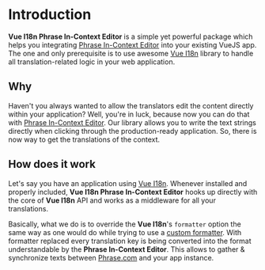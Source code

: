 # Introduction

**Vue I18n Phrase In-Context Editor** is a simple yet powerful package which helps you integrating [Phrase In-Context Editor](https://phrase.com/blog/posts/use-phrase-in-context-editor) into your existing VueJS app. The one and only prerequisite is to use awesome [Vue I18n](https://kazupon.github.io/vue-i18n/) library to handle all translation-related logic in your web application.

## Why

Haven't you always wanted to allow the translators edit the content directly within your application? Well, you're in luck, because now you can do that with [Phrase In-Context Editor](https://help.phrase.com/help/translate-directly-on-your-website). Our library allows you to write the text strings directly when clicking through the production-ready application. So, there is now way to get the translations of the context.

## How does it work

Let's say you have an application using [Vue I18n](https://www.npmjs.com/package/vue-i18n). Whenever installed and properly included, **Vue I18n Phrase In-Context Editor** hooks up directly with the core of **Vue I18n** API and works as a middleware for all your translations. 

Basically, what we do is to override the **Vue I18n**'s `formatter` option the same way as one would do while trying to use a [custom formatter](https://kazupon.github.io/vue-i18n/guide/formatting.html#custom-formatting). With formatter replaced every translation key is being converted into the format understandable by the **Phrase In-Context Editor**. This allows to gather & synchronize texts between [Phrase.com](https://phrase.com/) and your app instance.
